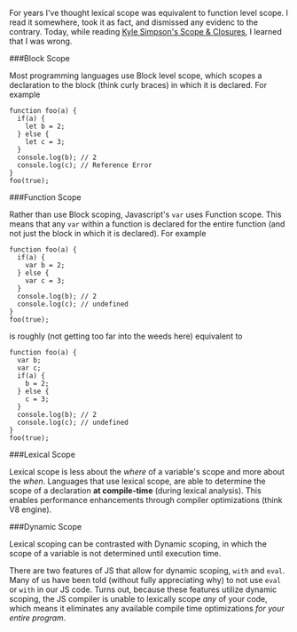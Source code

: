 For years I've thought lexical scope was equivalent to function level scope. 
I read it somewhere, took it as fact, and dismissed any evidenc to the contrary.
Today, while reading [Kyle Simpson's Scope & Closures](https://github.com/getify/You-Dont-Know-JS/blob/master/scope%20&%20closures/README.md#you-dont-know-js-scope--closures), I learned that I was wrong.

###Block Scope

Most programming languages use Block level scope, which scopes a declaration to the block (think curly braces) in which it is declared.
For example
```
function foo(a) {
  if(a) {
    let b = 2;
  } else {
    let c = 3;
  }
  console.log(b); // 2
  console.log(c); // Reference Error
}
foo(true);
```

###Function Scope

Rather than use Block scoping, Javascript's `var` uses Function scope.
This means that any `var` within a function is declared for the entire function (and not just the block in which it is declared).
For example
```
function foo(a) {
  if(a) {
    var b = 2;
  } else {
    var c = 3;
  }
  console.log(b); // 2
  console.log(c); // undefined
}
foo(true);
```
is roughly (not getting too far into the weeds here) equivalent to 
```
function foo(a) {
  var b;
  var c;
  if(a) {
    b = 2;
  } else {
    c = 3;
  }
  console.log(b); // 2
  console.log(c); // undefined
}
foo(true);
```

###Lexical Scope

Lexical scope is less about the *where* of a variable's scope and more about the *when*.
Languages that use lexical scope, are able to determine the scope of a declaration **at compile-time** (during lexical analysis).
This enables performance enhancements through compiler optimizations (think V8 engine).

###Dynamic Scope

Lexical scoping can be contrasted with Dynamic scoping, in which the scope of a variable is not determined until execution time.  

There are two features of JS that allow for dynamic scoping, `with` and `eval`.
Many of us have been told (without fully appreciating why) to not use `eval` or `with` in our JS code.
Turns out, because these features utilize dynamic scoping, the JS compiler is unable to lexically scope *any* of your code,
which means it eliminates any available compile time optimizations *for your entire program*.  
